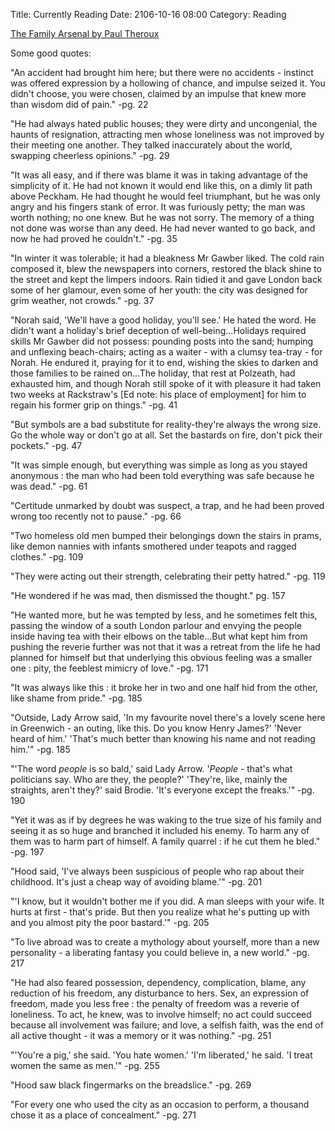 Title: Currently Reading
Date: 2106-10-16 08:00
Category: Reading

[The Family Arsenal by Paul Theroux]({filename}/images/theroux.jpg)

Some good quotes:

"An accident had brought him here; but there were no accidents - instinct was offered expression by a hollowing of chance, and impulse 
seized it. You didn't choose, you were chosen, claimed by an impulse that knew more than wisdom did of pain." -pg. 22

"He had always hated public houses; they were dirty and uncongenial, the haunts of resignation, attracting men whose loneliness was not 
improved by their meeting one another. They talked inaccurately about the world, swapping cheerless opinions." -pg. 29

"It was all easy, and if there was blame it was in taking advantage of the simplicity of it. He had not known it would end like this, on 
a dimly lit path above Peckham. He had thought he would feel triumphant, but he was only angry and his fingers stank of error. It was 
furiously petty; the man was worth nothing; no one knew. But he was not sorry. The memory of a thing not done was worse than any deed. 
He had never wanted to go back, and now he had proved he couldn't." -pg. 35

"In winter it was tolerable; it had a bleakness Mr Gawber liked. The cold rain composed it, blew the newspapers into corners, restored 
the black shine to the street and kept the limpers indoors. Rain tidied it and gave London back some of her glamour, even some of her 
youth: the city was designed for grim weather, not crowds." -pg. 37

"Norah said, 'We'll have a good holiday, you'll see.' He hated the word. He didn't want a holiday's brief deception 
of well-being...Holidays required skills Mr Gawber did not possess: pounding posts into the sand; humping and 
unflexing beach-chairs; acting as a waiter - with a clumsy tea-tray - for Norah. He endured it, praying for it to 
end, wishing the skies to darken and those families to be rained on...The holiday, that rest at Polzeath, had 
exhausted him, and though Norah still spoke of it with pleasure it had taken two weeks at Rackstraw's [Ed note: his 
place of employment] for him to regain his former grip on things." -pg. 41

"But symbols are a bad substitute for reality-they're always the wrong size. Go the whole way or don't go at all. Set 
the bastards on fire, don't pick their pockets." -pg. 47

"It was simple enough, but everything was simple as long as you stayed anonymous : the man who had been told 
everything was safe because he was dead." -pg. 61

"Certitude unmarked by doubt was suspect, a trap, and he had been proved wrong too recently not to pause." -pg. 66

"Two homeless old men bumped their belongings down the stairs in prams, like demon nannies with infants smothered 
under teapots and ragged clothes." -pg. 109

"They were acting out their strength, celebrating their petty hatred." -pg. 119

"He wondered if he was mad, then dismissed the thought." pg. 157

"He wanted more, but he was tempted by less, and he sometimes felt this, passing the window of a south London parlour 
and envying the people inside having tea with their elbows on the table...But what kept him from pushing the reverie 
further was not that it was a retreat from the life he had planned for himself but that underlying this obvious 
feeling was a smaller one : pity, the feeblest mimicry of love." -pg. 171

"It was always like this : it broke her in two and one half hid from the other, like shame from pride." -pg. 185

"Outside, Lady Arrow said, 'In my favourite novel there's a lovely scene here in Greenwich - an outing, like this. Do 
you know Henry James?' 'Never heard of him.' 'That's much better than knowing his name and not reading him.'" -pg. 185

"'The word _people_ is so bald,' said Lady Arrow. '_People_ - that's what politicians say. Who are they, the people?' 'They're, 
like, mainly the straights, aren't they?' said Brodie. 'It's everyone except the freaks.'" -pg. 190

"Yet it was as if by degrees he was waking to the true size of his family and seeing it as so huge and branched it included his
enemy. To harm any of them was to harm part of himself. A family quarrel : if he cut them he bled." -pg. 197

"Hood said, 'I've always been suspicious of people who rap about their childhood. It's just a cheap way of avoiding blame.'" -pg. 201

"'I know, but it wouldn't bother me if you did. A man sleeps with your wife. It hurts at first - that's pride. But then you realize what 
he's putting up with and you almost pity the poor bastard.'" -pg. 205

"To live abroad was to create a mythology about yourself, more than a new personality - a liberating fantasy you could believe in, a new
world." -pg. 217

"He had also feared possession, dependency, complication, blame, any reduction of his freedom, any disturbance to hers. Sex, an expression
of freedom, made you less free : the penalty of freedom was a reverie of loneliness. To act, he knew, was to involve himself; no act could
succeed because all involvement was failure; and love, a selfish faith, was the end of all active thought - it was a memory or it was
nothing." -pg. 251

"'You're a pig,' she said. 'You hate women.' 'I'm liberated,' he said. 'I treat women the same as men.'" -pg. 255

"Hood saw black fingermarks on the breadslice." -pg. 269

"For every one who used the city as an occasion to perform, a thousand chose it as a place of concealment." -pg. 271


